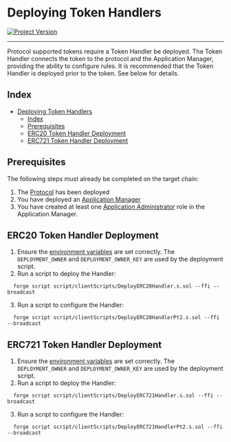 # Deploying Token Handlers
[![Project Version][version-image]][version-url]

---

Protocol supported tokens require a Token Handler be deployed. The Token Handler connects the token to the protocol and the Application Manager, providing the ability to configure rules. It is recommended that the Token Handler is deployed prior to the token.  See below for details.

## Index

- [Deploying Token Handlers](#deploying-token-handlers)
  - [Index](#index)
  - [Prerequisites](#prerequisites)
  - [ERC20 Token Handler Deployment](#erc20-token-handler-deployment)
  - [ERC721 Token Handler Deployment](#erc721-token-handler-deployment)


## Prerequisites

The following steps must already be completed on the target chain:

1. The [Protocol](./DEPLOY-PROTOCOL.md) has been deployed
2. You have deployed an [Application Manager](./DEPLOY-APPMANAGER.md)
3. You have created at least one [Application Administrator](../permissions/ADMIN-ROLES.md) role in the Application Manager.


## ERC20 Token Handler Deployment 

1. Ensure the [environment variables][environment-url] are set correctly. The `DEPLOYMENT_OWNER` and `DEPLOYMENT_OWNER_KEY` are used by the deployment script.
2. Run a script to deploy the Handler:
   
```
  forge script script/clientScripts/DeployERC20Handler.s.sol --ffi --broadcast
```

3. Run a script to configure the Handler:
   
```
  forge script script/clientScripts/DeployERC20HandlerPt2.s.sol --ffi --broadcast
```


## ERC721 Token Handler Deployment 

1. Ensure the [environment variables][environment-url] are set correctly. The `DEPLOYMENT_OWNER` and `DEPLOYMENT_OWNER_KEY` are used by the deployment script.
2. Run a script to deploy the Handler:

```
  forge script script/clientScripts/DeployERC721Handler.s.sol --ffi --broadcast
```

3. Run a script to configure the Handler:
   
```
  forge script script/clientScripts/DeployERC721HandlerPt2.s.sol --ffi --broadcast
```
<!-- These are the body links -->
[ERC721-url]: https://eips.ethereum.org/EIPS/eip-721
[environment-url]: ./SET-ENVIRONMENT.md
[customizations-url]: ../rules/CUSTOMIZATIONS.md

<!-- These are the header links -->
[version-image]: https://img.shields.io/badge/Version-2.2.2-brightgreen?style=for-the-badge&logo=appveyor
[version-url]: https://github.com/thrackle-io/forte-rules-engine